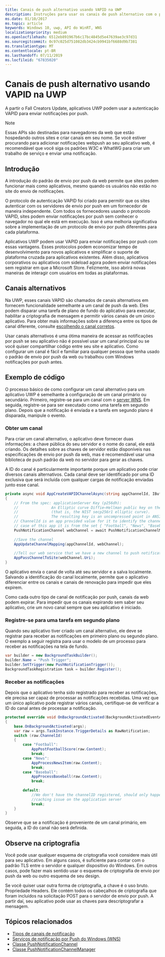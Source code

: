 ```yaml
---
title: Canais de push alternativo usando VAPID na UWP
description: Instruções para usar os canais de push alternativo com o protocolo VAPID de um aplicativo UWP
ms.date: 01/10/2017
ms.topic: article
keywords: Windows 10, uwp, API do WinRT, WNS
localizationpriority: medium
ms.openlocfilehash: 6512eb891967b6c17bc4845d5e47639ae3c97d31
ms.sourcegitcommit: 0c97c025d751082db3424cb9941bf6688d9b7381
ms.translationtype: MT
ms.contentlocale: pt-BR
ms.lasthandoff: 07/11/2019
ms.locfileid: "67835020"
---
```

# <a name="alternate-push-channels-using-vapid-in-uwp"></a>Canais de push alternativo usando VAPID na UWP 
A partir o Fall Creators Update, aplicativos UWP podem usar a autenticação VAPID para enviar notificações por push.  

> [!NOTE]
> Essas APIs são destinadas para navegadores da web que estão hospedando outros sites e criar canais em seu nome.  Se você estiver procurando para adicionar notificações webpush ao seu aplicativo web, é recomendável que você siga os padrões W3C e WhatWG para criar um trabalho de serviço e enviar uma notificação.

## <a name="introduction"></a>Introdução
A introdução do padrão de envio por push da web permite que sites podem funcionar mais como aplicativos, mesmo quando os usuários não estão no site do envio de notificações.

O protocolo de autenticação VAPID foi criado para permitir que os sites autenticar com os servidores de envio por push em um fornecedor de maneira independente. Com todos os fornecedores usando o protocolo VAPID, sites podem enviar notificações por push sem conhecer o navegador no qual ele está em execução. Isso é uma melhoria significativa sobre a implementação de um protocolo de envio por push diferentes para cada plataforma. 

Aplicativos UWP podem usar VAPID para enviar notificações por push com essas vantagens. Esses protocolos podem economizar tempo de desenvolvimento para novos aplicativos e simplificar o suporte de plataforma cruzada para aplicativos existentes. Além disso, aplicativos corporativos ou aplicativos com sideload agora podem enviar notificações sem registrar em que a Microsoft Store. Felizmente, isso abrirá novas maneiras de interagir com usuários em todas as plataformas.  

## <a name="alternate-channels"></a>Canais alternativos 
Na UWP, esses canais VAPID são chamados de canais alternativos em fornecem funcionalidade semelhante a um canal de push da web. Eles podem disparar uma tarefa de plano de fundo do aplicativo para executar, habilitar a criptografia de mensagem e permitir vários canais de um único aplicativo. Para obter mais informações sobre a diferença entre os tipos de canal diferente, consulte [escolhendo o canal corretos](channel-types.md).

Usar canais alternativos é uma ótima maneira de acessar as notificações por push se seu aplicativo não é possível usar um canal principal ou se você quiser compartilhar código entre seu site e aplicativo. Como configurar um canal é fácil e familiar para qualquer pessoa que tenha usado o padrão de envio por push da web ou trabalhou com Windows notificações por push antes.

## <a name="code-example"></a>Exemplo de código

O processo básico de como configurar um canal alternativo para um aplicativo UWP é semelhante à configuração de um canal primário ou secundário. Primeiro, registre-se para um canal com o [server WNS](windows-push-notification-services--wns--overview.md). Em seguida, registre-se para ser executado como uma tarefa em segundo plano. Depois que a notificação é enviada e a tarefa em segundo plano é disparada, manipule o evento.  

### <a name="get-a-channel"></a>Obter um canal 
Para criar um canal alternativo, o aplicativo deve fornecer duas informações: a chave pública do seu servidor e o nome do canal, ele está criando. Os detalhes sobre as chaves de servidor estão disponíveis nas especificações de envio por push da web, mas é recomendável usar uma biblioteca de push padrão da web no servidor para gerar as chaves.  

A ID do canal é particularmente importante porque um aplicativo pode criar diversos canais alternativos. Cada canal deve ser identificado por uma ID exclusiva que será incluída com qualquer cargas de notificação enviadas junto esse canal.  

```csharp
private async void AppCreateVAPIDChannelAsync(string appChannelId, IBuffer applicationServerKey) 
{ 
    // From the spec: applicationServer Key (p256dh):  
    //               An Elliptic curve Diffie–Hellman public key on the P-256 curve 
    //               (that is, the NIST secp256r1 elliptic curve).   
    //               The resulting key is an uncompressed point in ANSI X9.62 format             
    // ChannelId is an app provided value for it to identify the channel later.  
    // case of this app it is from the set { "Football", "News", "Baseball" } 
    PushNotificationChannel webChannel = await PushNotificationChannelManager.GetDefault().CreateRawPushNotificationChannelWithAlternateKeyForApplicationAsync(applicationServerKey, appChannelId); 
 
    //Save the channel  
    AppUpdateChannelMapping(appChannelId, webChannel); 
             
    //Tell our web service that we have a new channel to push notifications to 
    AppPassChannelToSite(webChannel.Uri); 
} 
```
O aplicativo envia o canal de volta até seu servidor e a salva localmente. Salvando a identificação do canal localmente, permite que o aplicativo diferenciar entre os canais e canais de renovação para impedir que eles expirem.

Como cada outro tipo de canal de notificação por push, canais da web podem expirar. Para impedir que os canais expirando sem saber seu aplicativo, crie um novo canal sempre que seu aplicativo é iniciado.    

### <a name="register-for-a-background-task"></a>Registre-se para uma tarefa em segundo plano 

Quando seu aplicativo tiver criado um canal alternativo, ele deve se registrar para receber as notificações em primeiro plano ou segundo plano. O exemplo a seguir registra para usar o modelo de um processo para receber as notificações na tela de fundo.  

```csharp
var builder = new BackgroundTaskBuilder(); 
builder.Name = "Push Trigger"; 
builder.SetTrigger(new PushNotificationTrigger()); 
BackgroundTaskRegistration task = builder.Register(); 
```
### <a name="receive-the-notifications"></a>Receber as notificações 

Depois que o aplicativo tenha sido registrado para receber as notificações, ele precisa ser capaz de processar as notificações recebidas. Uma vez que um único aplicativo pode registrar vários canais, certifique-se de verificar a ID do canal antes de processar a notificação.  

```csharp
protected override void OnBackgroundActivated(BackgroundActivatedEventArgs args) 
{ 
    base.OnBackgroundActivated(args); 
    var raw = args.TaskInstance.TriggerDetails as RawNotification; 
    switch (raw.ChannelId) 
    { 
        case "Football": 
            AppPostFootballScore(raw.Content); 
            break; 
        case "News": 
            AppProcessNewsItem(raw.Content); 
            break; 
        case "Baseball": 
            AppProcessBaseball(raw.Content); 
            break; 
 
        default: 
            //We don't have the channelID registered, should only happen in the case of a 
            //caching issue on the application server 
            break; 
    }                           
} 
```

Observe que se a notificação é proveniente de um canal primário, em seguida, a ID do canal não será definida.  

## <a name="note-on-encryption"></a>Observe na criptografia 

Você pode usar qualquer esquema de criptografia você considere mais útil para seu aplicativo. Em alguns casos, é suficiente para contar com o padrão TLS entre o servidor e qualquer dispositivo do Windows. Em outros casos, pode fazer mais sentido usar o esquema de criptografia de envio por push da web ou outro esquema de seu design.  

Se você quiser usar outra forma de criptografia, a chave é o uso bruto. Propriedade Headers. Ele contém todos os cabeçalhos de criptografia que foram incluídos na solicitação POST para o servidor de envio por push. A partir daí, seu aplicativo pode usar as chaves para descriptografar a mensagem.  

## <a name="related-topics"></a>Tópicos relacionados
- [Tipos de canais de notificação](channel-types.md)
- [Serviços de notificação por Push do Windows (WNS)](windows-push-notification-services--wns--overview.md)
- [Classe PushNotificationChannel](https://docs.microsoft.com/uwp/api/windows.networking.pushnotifications.pushnotificationchannel)
- [Classe PushNotificationChannelManager](https://docs.microsoft.com/uwp/api/windows.networking.pushnotifications.pushnotificationchannelmanager)


